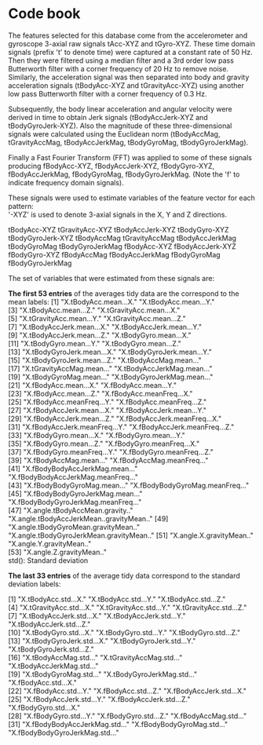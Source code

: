 Code book
=================
The features selected for this database come from the accelerometer and gyroscope 3-axial raw signals tAcc-XYZ and tGyro-XYZ. These time domain signals (prefix 't' to denote time) were captured at a constant rate of 50 Hz. Then they were filtered using a median filter and a 3rd order low pass Butterworth filter with a corner frequency of 20 Hz to remove noise. Similarly, the acceleration signal was then separated into body and gravity acceleration signals (tBodyAcc-XYZ and tGravityAcc-XYZ) using another low pass Butterworth filter with a corner frequency of 0.3 Hz. 

Subsequently, the body linear acceleration and angular velocity were derived in time to obtain Jerk signals (tBodyAccJerk-XYZ and tBodyGyroJerk-XYZ). Also the magnitude of these three-dimensional signals were calculated using the Euclidean norm (tBodyAccMag, tGravityAccMag, tBodyAccJerkMag, tBodyGyroMag, tBodyGyroJerkMag). 

Finally a Fast Fourier Transform (FFT) was applied to some of these signals producing fBodyAcc-XYZ, fBodyAccJerk-XYZ, fBodyGyro-XYZ, fBodyAccJerkMag, fBodyGyroMag, fBodyGyroJerkMag. (Note the 'f' to indicate frequency domain signals). 

These signals were used to estimate variables of the feature vector for each pattern:  
'-XYZ' is used to denote 3-axial signals in the X, Y and Z directions.

tBodyAcc-XYZ
tGravityAcc-XYZ
tBodyAccJerk-XYZ
tBodyGyro-XYZ
tBodyGyroJerk-XYZ
tBodyAccMag
tGravityAccMag
tBodyAccJerkMag
tBodyGyroMag
tBodyGyroJerkMag
fBodyAcc-XYZ
fBodyAccJerk-XYZ
fBodyGyro-XYZ
fBodyAccMag
fBodyAccJerkMag
fBodyGyroMag
fBodyGyroJerkMag


The set of variables that were estimated from these signals are: 

__The first 53 entries__ of the averages tidy data are the correspond to the mean labels:
[1] "X.tBodyAcc.mean...X."                    "X.tBodyAcc.mean...Y."                   
 [3] "X.tBodyAcc.mean...Z."                    "X.tGravityAcc.mean...X."                
 [5] "X.tGravityAcc.mean...Y."                 "X.tGravityAcc.mean...Z."                
 [7] "X.tBodyAccJerk.mean...X."                "X.tBodyAccJerk.mean...Y."               
 [9] "X.tBodyAccJerk.mean...Z."                "X.tBodyGyro.mean...X."                  
[11] "X.tBodyGyro.mean...Y."                   "X.tBodyGyro.mean...Z."                  
[13] "X.tBodyGyroJerk.mean...X."               "X.tBodyGyroJerk.mean...Y."              
[15] "X.tBodyGyroJerk.mean...Z."               "X.tBodyAccMag.mean..."                  
[17] "X.tGravityAccMag.mean..."                "X.tBodyAccJerkMag.mean..."              
[19] "X.tBodyGyroMag.mean..."                  "X.tBodyGyroJerkMag.mean..."             
[21] "X.fBodyAcc.mean...X."                    "X.fBodyAcc.mean...Y."                   
[23] "X.fBodyAcc.mean...Z."                    "X.fBodyAcc.meanFreq...X."               
[25] "X.fBodyAcc.meanFreq...Y."                "X.fBodyAcc.meanFreq...Z."               
[27] "X.fBodyAccJerk.mean...X."                "X.fBodyAccJerk.mean...Y."               
[29] "X.fBodyAccJerk.mean...Z."                "X.fBodyAccJerk.meanFreq...X."           
[31] "X.fBodyAccJerk.meanFreq...Y."            "X.fBodyAccJerk.meanFreq...Z."           
[33] "X.fBodyGyro.mean...X."                   "X.fBodyGyro.mean...Y."                  
[35] "X.fBodyGyro.mean...Z."                   "X.fBodyGyro.meanFreq...X."              
[37] "X.fBodyGyro.meanFreq...Y."               "X.fBodyGyro.meanFreq...Z."              
[39] "X.fBodyAccMag.mean..."                   "X.fBodyAccMag.meanFreq..."              
[41] "X.fBodyBodyAccJerkMag.mean..."           "X.fBodyBodyAccJerkMag.meanFreq..."      
[43] "X.fBodyBodyGyroMag.mean..."              "X.fBodyBodyGyroMag.meanFreq..."         
[45] "X.fBodyBodyGyroJerkMag.mean..."          "X.fBodyBodyGyroJerkMag.meanFreq..."     
[47] "X.angle.tBodyAccMean.gravity.."          "X.angle.tBodyAccJerkMean..gravityMean.."
[49] "X.angle.tBodyGyroMean.gravityMean.."     "X.angle.tBodyGyroJerkMean.gravityMean.."
[51] "X.angle.X.gravityMean.."                 "X.angle.Y.gravityMean.."                
[53] "X.angle.Z.gravityMean.."                
std(): Standard deviation

__The last 33 entries__ of the average tidy data correspond to the standard deviation labels:

 [1] "X.tBodyAcc.std...X."           "X.tBodyAcc.std...Y."           "X.tBodyAcc.std...Z."          
 [4] "X.tGravityAcc.std...X."        "X.tGravityAcc.std...Y."        "X.tGravityAcc.std...Z."       
 [7] "X.tBodyAccJerk.std...X."       "X.tBodyAccJerk.std...Y."       "X.tBodyAccJerk.std...Z."      
[10] "X.tBodyGyro.std...X."          "X.tBodyGyro.std...Y."          "X.tBodyGyro.std...Z."         
[13] "X.tBodyGyroJerk.std...X."      "X.tBodyGyroJerk.std...Y."      "X.tBodyGyroJerk.std...Z."     
[16] "X.tBodyAccMag.std..."          "X.tGravityAccMag.std..."       "X.tBodyAccJerkMag.std..."     
[19] "X.tBodyGyroMag.std..."         "X.tBodyGyroJerkMag.std..."     "X.fBodyAcc.std...X."          
[22] "X.fBodyAcc.std...Y."           "X.fBodyAcc.std...Z."           "X.fBodyAccJerk.std...X."      
[25] "X.fBodyAccJerk.std...Y."       "X.fBodyAccJerk.std...Z."       "X.fBodyGyro.std...X."         
[28] "X.fBodyGyro.std...Y."          "X.fBodyGyro.std...Z."          "X.fBodyAccMag.std..."         
[31] "X.fBodyBodyAccJerkMag.std..."  "X.fBodyBodyGyroMag.std..."     "X.fBodyBodyGyroJerkMag.std..."
